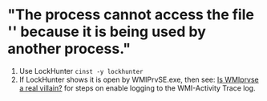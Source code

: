 # "The process cannot access the file '<fullFilePath>' because it is being used by another process."
1. Use LockHunter `cinst -y lockhunter`
2. If LockHunter shows it is open by WMIPrvSE.exe, then see: [Is WMIprvse a real villain?](https://blogs.msdn.microsoft.com/wmi/2009/05/26/is-wmiprvse-a-real-villain/) for steps on enable logging to the WMI-Activity Trace log.
